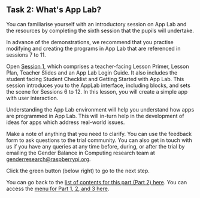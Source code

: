 ## Task 2: What's App Lab?
You can familiarise yourself with an introductory session on App Lab and the resources by completing the sixth session that the pupils will undertake.

In advance of the demonstrations, we recommend that you practise modifying and creating the programs in App Lab that are referenced in sessions 7 to 11. 

Open [Session 1](https://drive.google.com/drive/folders/1A0QGyp7hcWa1ukpwkZJdSs785vkejb22), which comprises a teacher-facing Lesson Primer, Lesson Plan, Teacher Slides and an App Lab Login Guide. It also includes the student facing Student Checklist and Getting Started with App Lab. This session introduces you to the AppLab interface, including blocks, and sets the scene for Sessions 6 to 12. In this lesson, you will create a simple app with user interaction. 

Understanding the App Lab environment will help you understand how apps are programmed in App Lab. This will in-turn help in the development of ideas for apps which address real-world issues.

Make a note of anything that you need to clarify. You can use the feedback form to ask questions to the trial community. You can also get in touch with us if you have any queries at any time before, during, or after the trial by emailing the Gender Balance in Computing research team at [genderresearch@raspberrypi.org](genderresearch@raspberrypi.org).

Click the green button (below right) to go to the next step.

You can go back to the [list of contents for this part (Part 2) here](https://projects.raspberrypi.org/en/projects/Year8-RelevanceTraining-Part3-GBICi4). 
You can access the [menu for Part 1, 2, and 3 here](https://projects.raspberrypi.org/en/pathways/year8-relevancetraining-gbici4).
